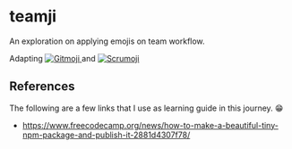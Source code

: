 # teamji
An exploration on applying emojis on team workflow.

Adapting <a href="https://gitmoji.dev">
  <img src="https://img.shields.io/badge/gitmoji-%20😜%20😍-FFDD67.svg?style=flat" alt="Gitmoji">
</a> and <a href="https://www.scrumoji.org/">
  <img src="https://img.shields.io/badge/scrumoji-%20🏃%20📆-FFFFFF.svg?style=flat" alt="Scrumoji">
</a>

## References

The following are a few links that I use as learning guide in this journey. 😁

- https://www.freecodecamp.org/news/how-to-make-a-beautiful-tiny-npm-package-and-publish-it-2881d4307f78/